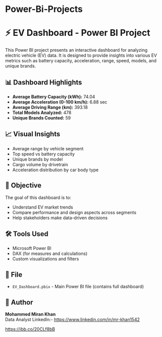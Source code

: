# Power-Bi-Projects
# ⚡ EV Dashboard - Power BI Project

This Power BI project presents an interactive dashboard for analyzing electric vehicle (EV) data. It is designed to provide insights into various EV metrics such as battery capacity, acceleration, range, speed, models, and unique brands.

## 📊 Dashboard Highlights

- **Average Battery Capacity (kWh):** 74.04  
- **Average Acceleration (0-100 km/h):** 6.88 sec  
- **Average Driving Range (km):** 393.18  
- **Total Models Analyzed:** 478  
- **Unique Brands Counted:** 59

## 📈 Visual Insights

- Average range by vehicle segment
- Top speed vs battery capacity
- Unique brands by model
- Cargo volume by drivetrain
- Acceleration distribution by car body type

## 🧠 Objective

The goal of this dashboard is to:
- Understand EV market trends
- Compare performance and design aspects across segments
- Help stakeholders make data-driven decisions

## 🛠️ Tools Used

- Microsoft Power BI
- DAX (for measures and calculations)
- Custom visualizations and filters

## 📁 File

- `EV_Dashboard.pbix` - Main Power BI file (contains full dashboard)

## 📌 Author

**Mohammed Miran Khan**  
  Data Analyst 
LinkedIn:- https://www.linkedin.com/in/mr-khan1542

https://ibb.co/20CLf8bB
